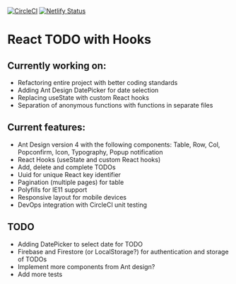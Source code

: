[![CircleCI](https://circleci.com/gh/w3bdesign/todo-hooks.svg?style=svg)](https://circleci.com/gh/w3bdesign/todo-hooks)
[![Netlify Status](https://api.netlify.com/api/v1/badges/664a6adc-81e2-41cc-83e2-f0223f48ba70/deploy-status)](https://app.netlify.com/sites/react-todo-hooks/deploys)

# React TODO with Hooks

## Currently working on:

- Refactoring entire project with better coding standards
- Adding Ant Design DatePicker for date selection 
- Replacing useState with custom React hooks
- Separation of anonymous functions with functions in separate files

## Current features:

- Ant Design version 4 with the following components: Table, Row, Col, Popconfirm, Icon, Typography, Popup notification
- React Hooks (useState and custom React hooks)
- Add, delete and complete TODOs
- Uuid for unique React key identifier
- Pagination (multiple pages) for table
- Polyfills for IE11 support
- Responsive layout for mobile devices
- DevOps integration with CircleCI unit testing

## TODO

- Adding DatePicker to select date for TODO
- Firebase and Firestore (or LocalStorage?) for authentication and storage of TODOs
- Implement more components from Ant design?
- Add more tests
